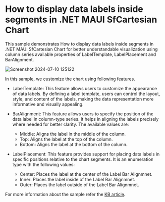 # How to display data labels inside segments in .NET MAUI SfCartesian Chart

This sample demonstrates How to display data labels inside segments in .NET MAUI SfCartesian Chart for better understandable visualization using column series available properties of LabelTemplate, LabelPlacement and BarAlignment.

![Screenshot 2024-07-10 125122](https://github.com/SyncfusionExamples/How-to-display-data-labels-inside-segments-in-.NET-MAUI-SfCartesian-Chart/assets/124584591/d7bd2fba-715c-4c01-8e91-eb63b2698906)

In this sample, we customize the chart using following features.

* LabelTemplate: This feature allows users to customize the appearance of data labels. By defining a label template, users can control the layout, style, and content of the labels, making the data representation more informative and visually appealing.

* BarAlignment: This feature allows users to specify the position of the data label in column-type series. It helps in aligning the labels precisely where needed for better clarity. The available values are:

    * Middle: Aligns the label in the middle of the column.
    * Top: Aligns the label at the top of the column.
    * Bottom: Aligns the label at the bottom of the column.
 
* LabelPlacement: This feature provides support for placing data labels in specific positions relative to the chart segments. It is an enumeration type with the following values:

    * Center: Places the label at the center of the Label Bar Alignmnet.
    * Inner: Places the label inside of the Label Bar Alignmnet.
    * Outer: Places the label outside of the Label Bar Alignmnet.

For more information about the sample refer the [KB article]().
